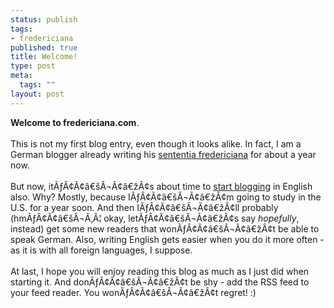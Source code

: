 ```yaml
--- 
status: publish
tags: 
- fredericiana
published: true
title: Welcome!
type: post
meta: 
  tags: ""
layout: post
---
```

<b>Welcome to fredericiana.com</b>.<br />
<br />
This is not my first blog entry, even though it looks alike. In fact, I am a German blogger already writing his <a href="http://fredericiana.de">sententia fredericiana</a> for about a year now.<br />
<br />
But now, itÃƒÂ¢Ã¢â€šÂ¬Ã¢â€žÂ¢s about time to <a href="http://fredericiana.de/archives/2005/06/13/alles-fredericiana-oder-was/">start blogging</a> in English also. Why? Mostly, because IÃƒÂ¢Ã¢â€šÂ¬Ã¢â€žÂ¢m going to study in the U.S. for a year soon. And then IÃƒÂ¢Ã¢â€šÂ¬Ã¢â€žÂ¢ll probably (hmÃƒÂ¢Ã¢â€šÂ¬Ã‚Â¦ okay, letÃƒÂ¢Ã¢â€šÂ¬Ã¢â€žÂ¢s say <i>hopefully</i>, instead) get some new readers that wonÃƒÂ¢Ã¢â€šÂ¬Ã¢â€žÂ¢t be able to speak German. Also, writing English gets easier when you do it more often - as it is with all foreign languages, I suppose.<br />
<br />
At last, I hope you will enjoy reading this blog as much as I just did when starting it. And donÃƒÂ¢Ã¢â€šÂ¬Ã¢â€žÂ¢t be shy - add the RSS feed to your feed reader. You wonÃƒÂ¢Ã¢â€šÂ¬Ã¢â€žÂ¢t regret! :)

